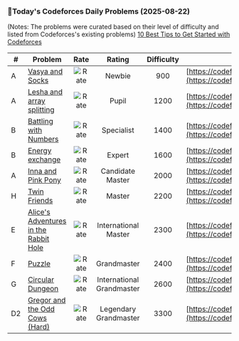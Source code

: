 ### 🌟Today's Codeforces Daily Problems (2025-08-22)
(Notes: The problems were curated based on their level of difficulty and listed from Codeforces's existing problems)
[10 Best Tips to Get Started with Codeforces](https://github.com/ika9810/Codeforces-Daily-Problems/blob/main/10%20Best%20Tips%20to%20Get%20Started%20with%20Codeforces.md)

| # | Problem | Rate| Rating | Difficulty | Contest |
|---| ----- | :--------: | :----------: | :----------: | ---------- |
|A|[Vasya and Socks](https://codeforces.com/contest/460/problem/A)|![Rate](https://img.shields.io/badge/Newbie-900-lightgrey)|Newbie|900|[https://codeforces.com/contest/460](https://codeforces.com/contest/460)|
|A|[Lesha and array splitting](https://codeforces.com/contest/754/problem/A)|![Rate](https://img.shields.io/badge/Pupil-1200-brightgreen)|Pupil|1200|[https://codeforces.com/contest/754](https://codeforces.com/contest/754)|
|B|[Battling with Numbers](https://codeforces.com/contest/1866/problem/B)|![Rate](https://img.shields.io/badge/Specialist-1400-9cf)|Specialist|1400|[https://codeforces.com/contest/1866](https://codeforces.com/contest/1866)|
|B|[Energy exchange](https://codeforces.com/contest/68/problem/B)|![Rate](https://img.shields.io/badge/Expert-1600-blue)|Expert|1600|[https://codeforces.com/contest/68](https://codeforces.com/contest/68)|
|A|[Inna and Pink Pony](https://codeforces.com/contest/374/problem/A)|![Rate](https://img.shields.io/badge/Candidate%20Master-2000-blueviolet)|Candidate Master|2000|[https://codeforces.com/contest/374](https://codeforces.com/contest/374)|
|H|[Twin Friends](https://codeforces.com/contest/1906/problem/H)|![Rate](https://img.shields.io/badge/Master-2200-orange)|Master|2200|[https://codeforces.com/contest/1906](https://codeforces.com/contest/1906)|
|E|[Alice's Adventures in the Rabbit Hole](https://codeforces.com/contest/2028/problem/E)|![Rate](https://img.shields.io/badge/International%20Master-2300-orange)|International Master|2300|[https://codeforces.com/contest/2028](https://codeforces.com/contest/2028)|
|F|[Puzzle](https://codeforces.com/contest/2111/problem/F)|![Rate](https://img.shields.io/badge/Grandmaster-2400-red)|Grandmaster|2400|[https://codeforces.com/contest/2111](https://codeforces.com/contest/2111)|
|G|[Circular Dungeon](https://codeforces.com/contest/1380/problem/G)|![Rate](https://img.shields.io/badge/International%20Grandmaster-2600-red)|International Grandmaster|2600|[https://codeforces.com/contest/1380](https://codeforces.com/contest/1380)|
|D2|[Gregor and the Odd Cows (Hard)](https://codeforces.com/contest/1548/problem/D2)|![Rate](https://img.shields.io/badge/Legendary%20Grandmaster-3300-red)|Legendary Grandmaster|3300|[https://codeforces.com/contest/1548](https://codeforces.com/contest/1548)|
